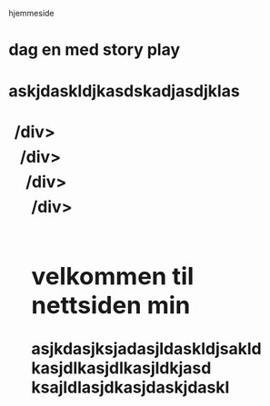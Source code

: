 <htlm> 
 <head>
  
 hjemmeside
  <title>hei å hå </title>
  <h1> dag en med story play <h1/>


<style>
div {
 color💙;
 background color🐈‍⬛;
 padding:10px;
 margin🔢;
 borde:4px}
 div.selected { border:dashed blue;
</style>
 <p> askjdaskldjkasdskadjasdjklas

<body>
  <div onclick="trykk(this)<7>/div>
   <div onclick="trykk(this)<1>/div>
   <div onclick="trykk(this)<2>/div>
    
   <div onclick="trykk(this)<5>/div>
   <div onclick="trykk(this)<>/div>
   div onclick="trykk(this)<3>/div>
    
   <div onclick="trykk(this)<8>/div>
   <div onclick="trykk(this)<4>/div>
    <div onclick="trykk(this)<6>/div>

  
  <script>
   function trykk (tagelemt) [
    tagelement. innerhtlm='x';
    document.getelementbyld(overskrift').innerhtlm='du har trykket'+teller+'ganger';
 
   
   <h1 class="selected">
   
  </div>

 <h2>velkommen til nettsiden min   </h2>
 <p></p> asjkdasjksjadasjldaskldjsakld
 kasjdlkasjdlkasjldkjasd
ksajldlasjdkasjdaskjdaskl <p/>


</body>
